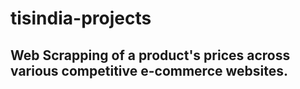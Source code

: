 # tisindia-projects

## Web Scrapping of a product's prices across various competitive e-commerce websites.
